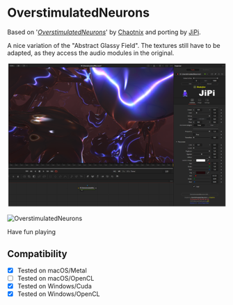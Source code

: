 OverstimulatedNeurons
==================

Based on '_[OverstimulatedNeurons](https://www.shadertoy.com/view/NdlSD8)_' by [Chaotnix](https://www.shadertoy.com/user/Chaotnix) and porting by [JiPi](Profiles/JiPi.md).

A nice variation of the "Abstract Glassy Field". The textures still have to be adapted, as they access the audio modules in the original.

[![OverstimulatedNeurons](OverstimulatedNeurons.png)](OverstimulatedNeurons.fuse)


![OverstimulatedNeurons](https://user-images.githubusercontent.com/78935215/115569787-d91ce400-a2bd-11eb-97f9-c2b9b346f39f.gif)


Have fun playing



## Compatibility
- [x] Tested on macOS/Metal
- [ ] Tested on macOS/OpenCL
- [x] Tested on Windows/Cuda
- [x] Tested on Windows/OpenCL